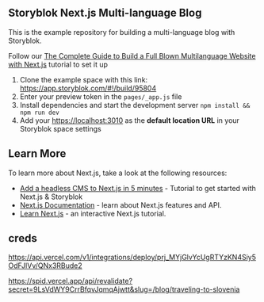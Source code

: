## Storyblok Next.js Multi-language Blog

This is the example repository for building a multi-language blog with Storyblok.

Follow our [The Complete Guide to Build a Full Blown Multilanguage Website with Next.js](https://www.storyblok.com/tp/nextjs-headless-cms-ultimate-tutorial) tutorial to set it up

1. Clone the example space with this link: <https://app.storyblok.com/#!/build/95804>
2. Enter your preview token in the `pages/_app.js` file
3. Install dependencies and start the development server `npm install && npm run dev`
4. Add your [https://localhost:3010](https://localhost:3010) as the **default location URL** in your Storyblok space settings

## Learn More

To learn more about Next.js, take a look at the following resources:

- [Add a headless CMS to Next.js in 5 minutes](https://www.storyblok.com/tp/add-a-headless-cms-to-next-js-in-5-minutes) - Tutorial to get started with Next.js & Storyblok
- [Next.js Documentation](https://nextjs.org/docs) - learn about Next.js features and API.
- [Learn Next.js](https://nextjs.org/learn) - an interactive Next.js tutorial.

## creds

https://api.vercel.com/v1/integrations/deploy/prj_MYjGlvYcUgRTYzKN4Siy5OdFJlVv/QNx3RBude2

https://spid.vercel.app/api/revalidate?secret=9LsVdWY9CrrBfqvJqmqAjwtt&slug=/blog/traveling-to-slovenia
